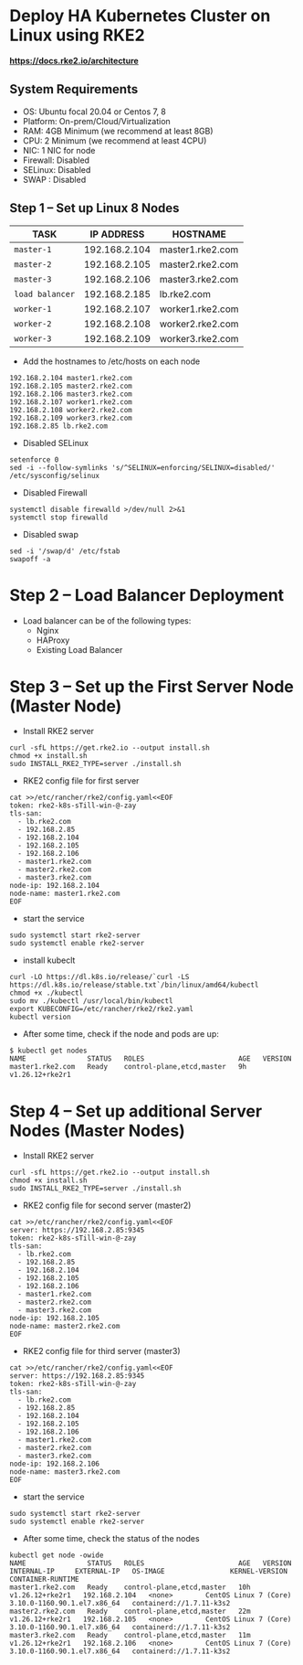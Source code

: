 # Deploy HA Kubernetes Cluster on Linux using RKE2
**https://docs.rke2.io/architecture**

## System Requirements

- OS: Ubuntu focal 20.04 or Centos 7, 8
- Platform: On-prem/Cloud/Virtualization
- RAM: 4GB Minimum (we recommend at least 8GB)
- CPU: 2 Minimum (we recommend at least 4CPU)
- NIC: 1 NIC for node
- Firewall: Disabled
- SELinux: Disabled
- SWAP : Disabled


## Step 1 – Set up Linux 8 Nodes

| TASK               | IP ADDRESS           |  HOSTNAME            |
| -------------------| ---------------------| ---------------------|
| `master-1`         | 192.168.2.104        | master1.rke2.com     |  
| `master-2`         | 192.168.2.105        | master2.rke2.com     |
| `master-3`         | 192.168.2.106        | master3.rke2.com     |
| `load balancer`    | 192.168.2.185        | lb.rke2.com          |
| `worker-1`         | 192.168.2.107        | worker1.rke2.com     |
| `worker-2`         | 192.168.2.108        | worker2.rke2.com     |
| `worker-3`         | 192.168.2.109        | worker3.rke2.com     | 

* Add the hostnames to /etc/hosts on each node
```
192.168.2.104 master1.rke2.com
192.168.2.105 master2.rke2.com
192.168.2.106 master3.rke2.com
192.168.2.107 worker1.rke2.com
192.168.2.108 worker2.rke2.com
192.168.2.109 worker3.rke2.com
192.168.2.85 lb.rke2.com
```

* Disabled SELinux
```
setenforce 0
sed -i --follow-symlinks 's/^SELINUX=enforcing/SELINUX=disabled/' /etc/sysconfig/selinux
```

* Disabled Firewall
```
systemctl disable firewalld >/dev/null 2>&1
systemctl stop firewalld
```

* Disabled swap
```
sed -i '/swap/d' /etc/fstab
swapoff -a
```

# Step 2 – Load Balancer Deployment
- Load balancer can be of the following types:
  - Nginx
  - HAProxy
  - Existing Load Balancer



#  Step 3 – Set up the First Server Node (Master Node)
* Install RKE2 server
```
curl -sfL https://get.rke2.io --output install.sh
chmod +x install.sh
sudo INSTALL_RKE2_TYPE=server ./install.sh
```

* RKE2 config file for first server
```
cat >>/etc/rancher/rke2/config.yaml<<EOF
token: rke2-k8s-sTill-win-@-zay
tls-san:
  - lb.rke2.com
  - 192.168.2.85
  - 192.168.2.104
  - 192.168.2.105
  - 192.168.2.106
  - master1.rke2.com 
  - master2.rke2.com
  - master3.rke2.com 
node-ip: 192.168.2.104
node-name: master1.rke2.com
EOF
```
* start the service
```
sudo systemctl start rke2-server
sudo systemctl enable rke2-server
```

* install kubeclt
```
curl -LO https://dl.k8s.io/release/`curl -LS https://dl.k8s.io/release/stable.txt`/bin/linux/amd64/kubectl
chmod +x ./kubectl
sudo mv ./kubectl /usr/local/bin/kubectl
export KUBECONFIG=/etc/rancher/rke2/rke2.yaml
kubectl version
```

* After some time, check if the node and pods are up:
```
$ kubectl get nodes
NAME               STATUS   ROLES                       AGE   VERSION
master1.rke2.com   Ready    control-plane,etcd,master   9h    v1.26.12+rke2r1

```

# Step 4 – Set up additional Server Nodes (Master Nodes)

* Install RKE2 server
```
curl -sfL https://get.rke2.io --output install.sh
chmod +x install.sh
sudo INSTALL_RKE2_TYPE=server ./install.sh
```

* RKE2 config file for second server (master2)
```
cat >>/etc/rancher/rke2/config.yaml<<EOF
server: https://192.168.2.85:9345
token: rke2-k8s-sTill-win-@-zay
tls-san:
  - lb.rke2.com
  - 192.168.2.85
  - 192.168.2.104
  - 192.168.2.105
  - 192.168.2.106
  - master1.rke2.com 
  - master2.rke2.com
  - master3.rke2.com 
node-ip: 192.168.2.105
node-name: master2.rke2.com
EOF
```

* RKE2 config file for third  server (master3)
```
cat >>/etc/rancher/rke2/config.yaml<<EOF
server: https://192.168.2.85:9345
token: rke2-k8s-sTill-win-@-zay
tls-san:
  - lb.rke2.com
  - 192.168.2.85
  - 192.168.2.104
  - 192.168.2.105
  - 192.168.2.106
  - master1.rke2.com 
  - master2.rke2.com
  - master3.rke2.com 
node-ip: 192.168.2.106
node-name: master3.rke2.com
EOF
```

* start the service
```
sudo systemctl start rke2-server
sudo systemctl enable rke2-server
```
* After some time, check the status of the nodes
```
kubectl get node -owide
NAME               STATUS   ROLES                       AGE   VERSION           INTERNAL-IP     EXTERNAL-IP   OS-IMAGE                KERNEL-VERSION                CONTAINER-RUNTIME
master1.rke2.com   Ready    control-plane,etcd,master   10h   v1.26.12+rke2r1   192.168.2.104   <none>        CentOS Linux 7 (Core)   3.10.0-1160.90.1.el7.x86_64   containerd://1.7.11-k3s2
master2.rke2.com   Ready    control-plane,etcd,master   22m   v1.26.12+rke2r1   192.168.2.105   <none>        CentOS Linux 7 (Core)   3.10.0-1160.90.1.el7.x86_64   containerd://1.7.11-k3s2
master3.rke2.com   Ready    control-plane,etcd,master   11m   v1.26.12+rke2r1   192.168.2.106   <none>        CentOS Linux 7 (Core)   3.10.0-1160.90.1.el7.x86_64   containerd://1.7.11-k3s2

```